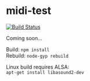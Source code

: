 # midi-test
[![Build Status](https://travis-ci.org/jazz-soft/midi-test.svg?branch=master)](https://travis-ci.org/jazz-soft/midi-test)

Coming soon...

Build: `npm install`  
Rebuild: `node-gyp rebuild`

Linux build requires ALSA:  
`apt-get install libasound2-dev`
